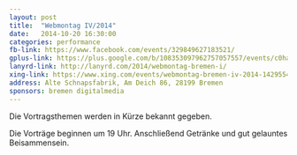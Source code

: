 ```yaml
---
layout: post
title:  "Webmontag IV/2014"
date:   2014-10-20 16:30:00
categories: performance
fb-link: https://www.facebook.com/events/329849627183521/
gplus-link: https://plus.google.com/b/108353097962757057557/events/c0hav35si6oqvgr4ft1m7979q3c
lanyrd-link: http://lanyrd.com/2014/webmontag-bremen-i/
xing-link: https://www.xing.com/events/webmontag-bremen-iv-2014-1429554?sc_o=as_e
address: Alte Schnapsfabrik, Am Deich 86, 28199 Bremen
sponsors: bremen digitalmedia
---
```


Die Vortragsthemen werden in Kürze bekannt gegeben.

Die Vorträge beginnen um 19 Uhr. Anschließend Getränke und gut gelauntes Beisammensein.
